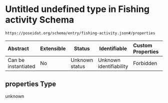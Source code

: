 # Untitled undefined type in Fishing activity Schema

```txt
https://poseidat.org/schema/entry/fishing-activity.json#/properties
```




| Abstract            | Extensible | Status         | Identifiable            | Custom Properties | Additional Properties | Access Restrictions | Defined In                                                                            |
| :------------------ | ---------- | -------------- | ----------------------- | :---------------- | --------------------- | ------------------- | ------------------------------------------------------------------------------------- |
| Can be instantiated | No         | Unknown status | Unknown identifiability | Forbidden         | Allowed               | none                | [fishing-activity.json\*](schemas/entry/fishing-activity.json "open original schema") |

## properties Type

unknown
